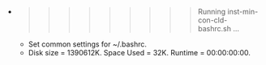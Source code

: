 * >>>>>>>>> Running inst-min-con-cld-bashrc.sh ...
  * Set common settings for ~/.bashrc.
  * Disk size = 1390612K. Space Used = 32K. Runtime = 00:00:00:00.
